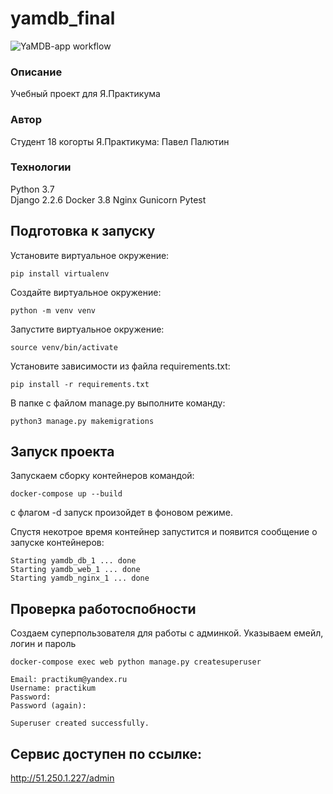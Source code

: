 # yamdb_final 
![YaMDB-app workflow](https://github.com/PolkanDo/yamdb_final/actions/workflows/yamdb_workflow.yml/badge.svg)

### Описание
Учебный проект для Я.Практикума

### Автор
Студент 18 когорты Я.Практикума: Павел Палютин

### Технологии
Python 3.7  
Django 2.2.6
Docker 3.8
Nginx
Gunicorn
Pytest

## Подготовка к запуску
Установите виртуальное окружение:
```
pip install virtualenv
```
Создайте виртуальное окружение:
```
python -m venv venv
```
Запустите виртуальное окружение:
```
source venv/bin/activate
```
Установите зависимости из файла requirements.txt:
```
pip install -r requirements.txt
```
В папке с файлом manage.py выполните команду:
```
python3 manage.py makemigrations
```
## Запуск проекта
Запускаем сборку контейнеров командой:
```
docker-compose up --build 
```
с флагом -d запуск произойдет в фоновом режиме.

Спустя некотрое время контейнер запустится и появится сообщение о запуске контейнеров:
```
Starting yamdb_db_1 ... done
Starting yamdb_web_1 ... done
Starting yamdb_nginx_1 ... done
```
## Проверка работоспобности
Создаем суперпользователя для работы с админкой. Указываем емейл, логин и пароль
```
docker-compose exec web python manage.py createsuperuser
```
```
Email: practikum@yandex.ru
Username: practikum
Password: 
Password (again): 
```
```
Superuser created successfully.
```

## Сервис доступен по ссылке: 
http://51.250.1.227/admin
